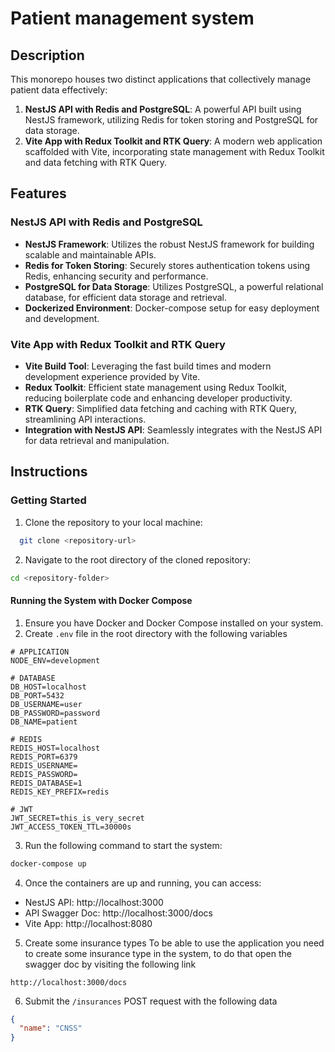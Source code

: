 # Patient management system

## Description

This monorepo houses two distinct applications that collectively manage patient data effectively:

1. **NestJS API with Redis and PostgreSQL**: A powerful API built using NestJS framework, utilizing Redis for token storing and PostgreSQL for data storage.
2. **Vite App with Redux Toolkit and RTK Query**: A modern web application scaffolded with Vite, incorporating state management with Redux Toolkit and data fetching with RTK Query.

## Features

### NestJS API with Redis and PostgreSQL

- **NestJS Framework**: Utilizes the robust NestJS framework for building scalable and maintainable APIs.
- **Redis for Token Storing**: Securely stores authentication tokens using Redis, enhancing security and performance.
- **PostgreSQL for Data Storage**: Utilizes PostgreSQL, a powerful relational database, for efficient data storage and retrieval.
- **Dockerized Environment**: Docker-compose setup for easy deployment and development.

### Vite App with Redux Toolkit and RTK Query

- **Vite Build Tool**: Leveraging the fast build times and modern development experience provided by Vite.
- **Redux Toolkit**: Efficient state management using Redux Toolkit, reducing boilerplate code and enhancing developer productivity.
- **RTK Query**: Simplified data fetching and caching with RTK Query, streamlining API interactions.
- **Integration with NestJS API**: Seamlessly integrates with the NestJS API for data retrieval and manipulation.

## Instructions

### Getting Started

1. Clone the repository to your local machine:

```bash
  git clone <repository-url>
```

2. Navigate to the root directory of the cloned repository:

```bash
cd <repository-folder>
```

#### Running the System with Docker Compose

1. Ensure you have Docker and Docker Compose installed on your system.
2. Create `.env` file in the root directory with the following variables

```env
# APPLICATION
NODE_ENV=development

# DATABASE
DB_HOST=localhost
DB_PORT=5432
DB_USERNAME=user
DB_PASSWORD=password
DB_NAME=patient

# REDIS
REDIS_HOST=localhost
REDIS_PORT=6379
REDIS_USERNAME=
REDIS_PASSWORD=
REDIS_DATABASE=1
REDIS_KEY_PREFIX=redis

# JWT
JWT_SECRET=this_is_very_secret
JWT_ACCESS_TOKEN_TTL=30000s
```

3. Run the following command to start the system:

```bash
docker-compose up
```

4. Once the containers are up and running, you can access:

- NestJS API: http://localhost:3000
- API Swagger Doc: http://localhost:3000/docs
- Vite App: http://localhost:8080

5. Create some insurance types
   To be able to use the application you need to create some insurance type in the system, to do that open the swagger doc by visiting the following link

```
http://localhost:3000/docs
```

6. Submit the `/insurances` POST request with the following data

```json
{
  "name": "CNSS"
}
```
